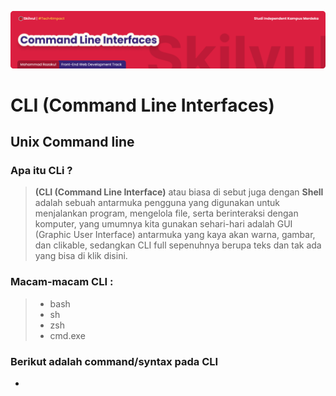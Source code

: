 ![Image CLI Banner!](../assets/cli-banner.png "Unix Command Line")

# **CLI (Command Line Interfaces)**
## Unix Command line

### Apa itu CLi ?

> **(CLI (Command Line Interface)** atau biasa di sebut juga dengan **Shell** adalah sebuah antarmuka pengguna yang digunakan untuk menjalankan program, mengelola file, serta berinteraksi dengan komputer, yang umumnya kita gunakan sehari-hari adalah GUI (Graphic User Interface) antarmuka yang kaya akan warna, gambar, dan clikable, sedangkan CLI full sepenuhnya berupa teks dan tak ada yang bisa di klik disini.

### Macam-macam CLI :
> - bash
> - sh
> - zsh
> - cmd.exe

### Berikut adalah command/syntax pada CLI
- 


